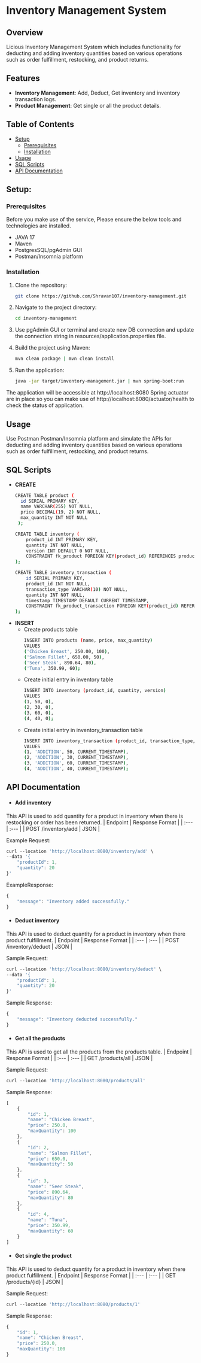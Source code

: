 # Inventory Management System
## Overview
Licious Inventory Management System which includes functionality for
deducting and adding inventory quantities based on various operations such as order
fulfillment, restocking, and product returns.

## Features
- **Inventory Management**: Add, Deduct, Get inventory and inventory transaction logs.
- **Product Management**: Get single or all the product details.

## Table of Contents

- [Setup](#setup)
    - [Prerequisites](#prerequisites)
    - [Installation](#installation)
- [Usage](#usage)
- [SQL Scripts](#sql-scripts)
- [API Documentation](#api-documentation)

## Setup:
### Prerequisites
Before you make use of the service, Please ensure the below tools and technologies are installed.
- JAVA 17
- Maven
- PostgresSQL/pgAdmin GUI
- Postman/Insomnia platform

### Installation
1. Clone the repository:

   ```bash
   git clone https://github.com/Shravan107/inventory-management.git

2. Navigate to the project directory:
    ```bash
    cd inventory-management

3. Use pgAdmin GUI or terminal and create new DB connection and update the connection string in resources/application.properties file.
   
5. Build the project using Maven:
    ```bash
    mvn clean package | mvn clean install
   
6. Run the application:
    ```bash
   java -jar target/inventory-management.jar | mvn spring-boot:run 

The application will be accessible at http://localhost:8080
Spring actuator are in place so you can make use of http://localhost:8080/actuator/health to check the status of application.

## Usage
Use Postman Postman/Insomnia platform and simulate the APIs for deducting and adding inventory quantities based on various operations such as order fulfillment, restocking, and product returns. 

## SQL Scripts
- **CREATE**
  ```bash
  CREATE TABLE product (
    id SERIAL PRIMARY KEY,
    name VARCHAR(255) NOT NULL,
    price DECIMAL(19, 2) NOT NULL,
    max_quantity INT NOT NULL
   );

  CREATE TABLE inventory (
      product_id INT PRIMARY KEY,
      quantity INT NOT NULL,
      version INT DEFAULT 0 NOT NULL,
      CONSTRAINT fk_product FOREIGN KEY(product_id) REFERENCES product(id)
  );

  CREATE TABLE inventory_transaction (
      id SERIAL PRIMARY KEY,
      product_id INT NOT NULL,
      transaction_type VARCHAR(10) NOT NULL,
      quantity INT NOT NULL,
      timestamp TIMESTAMP DEFAULT CURRENT_TIMESTAMP,
      CONSTRAINT fk_product_transaction FOREIGN KEY(product_id) REFERENCES product(id)
  );

- **INSERT**
    - Create products table
      ```bash
      INSERT INTO products (name, price, max_quantity)
      VALUES
      ('Chicken Breast', 250.00, 100),
      ('Salmon Fillet', 650.00, 50),
      ('Seer Steak', 890.64, 80),
      ('Tuna', 350.99, 60);
    - Create initial entry in inventory table
      ```bash
      INSERT INTO inventory (product_id, quantity, version)
      VALUES
      (1, 50, 0),
      (2, 30, 0),
      (3, 60, 0),
      (4, 40, 0);
    - Create initial entry in inventory_transaction table
      ```bash
      INSERT INTO inventory_transaction (product_id, transaction_type, quantity, timestamp)
      VALUES
      (1, 'ADDITION', 50, CURRENT_TIMESTAMP),  
      (2, 'ADDITION', 30, CURRENT_TIMESTAMP),  
      (3, 'ADDITION', 60, CURRENT_TIMESTAMP),  
      (4, 'ADDITION', 40, CURRENT_TIMESTAMP);

## API Documentation

- #### Add inventory
This API is used to add quantity for a product in inventory when there is restocking or order has been returned.
| Endpoint | Response Format |
| :--- | :--- |
| POST /inventory/add | JSON |

Example Request:
```javascript
curl --location 'http://localhost:8080/inventory/add' \
--data '{
    "productId": 1,
    "quantity": 20
}'
```

ExampleResponse: 
```javascript
{
    "message": "Inventory added successfully."
}
```

- #### Deduct inventory
This API is used to deduct quantity for a product in inventory when there product fulfillment.
| Endpoint | Response Format |
| :--- | :--- |
| POST /inventory/deduct | JSON |

Sample Request:
```javascript
curl --location 'http://localhost:8080/inventory/deduct' \
--data '{
    "productId": 1,
    "quantity": 20
}'
```

Sample Response:
```javascript
{
    "message": "Inventory deducted successfully."
}
```

- #### Get all the products
This API is used to get all the products from the products table.
| Endpoint | Response Format |
| :--- | :--- |
| GET /products/all | JSON |

Sample Request:
```javascript
curl --location 'http://localhost:8080/products/all'
```

Sample Response:
```javascript
[
    {
        "id": 1,
        "name": "Chicken Breast",
        "price": 250.0,
        "maxQuantity": 100
    },
    {
        "id": 2,
        "name": "Salmon Fillet",
        "price": 650.0,
        "maxQuantity": 50
    },
    {
        "id": 3,
        "name": "Seer Steak",
        "price": 890.64,
        "maxQuantity": 80
    },
    {
        "id": 4,
        "name": "Tuna",
        "price": 350.99,
        "maxQuantity": 60
    }
]
```

- #### Get single the product
This API is used to deduct quantity for a product in inventory when there product fulfillment.
| Endpoint | Response Format |
| :--- | :--- |
| GET /products/{id} | JSON |

Sample Request:
```javascript
curl --location 'http://localhost:8080/products/1'
```

Sample Response:
```javascript
{
    "id": 1,
    "name": "Chicken Breast",
    "price": 250.0,
    "maxQuantity": 100
}
```
